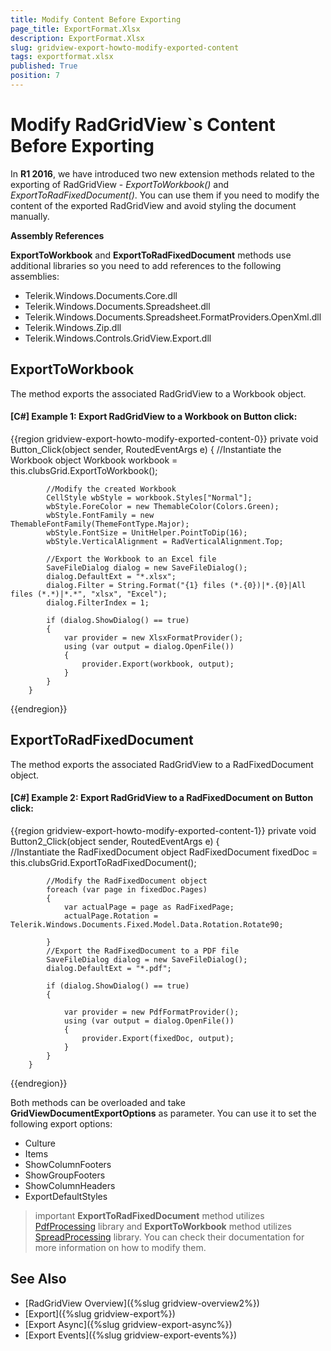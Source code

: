 ```yaml
---
title: Modify Content Before Exporting
page_title: ExportFormat.Xlsx
description: ExportFormat.Xlsx
slug: gridview-export-howto-modify-exported-content
tags: exportformat.xlsx
published: True
position: 7
---
```


# Modify RadGridView`s Content Before Exporting

In __R1 2016__, we have introduced two new extension methods related to the exporting of RadGridView - *ExportToWorkbook()* and *ExportToRadFixedDocument()*. You can use them if you need to modify the content of the exported RadGridView and avoid styling the document manually.

__Assembly References__

__ExportToWorkbook__ and __ExportToRadFixedDocument__ methods use additional libraries so you need to add references to the following assemblies:

* Telerik.Windows.Documents.Core.dll
* Telerik.Windows.Documents.Spreadsheet.dll 
* Telerik.Windows.Documents.Spreadsheet.FormatProviders.OpenXml.dll
* Telerik.Windows.Zip.dll
* Telerik.Windows.Controls.GridView.Export.dll

## ExportToWorkbook 

The method exports the associated RadGridView to a Workbook object.

#### __[C#] Example 1: Export RadGridView to a Workbook on Button click:__
{{region gridview-export-howto-modify-exported-content-0}}
	  private void Button_Click(object sender, RoutedEventArgs e)
        {
			//Instantiate the Workbook object
            Workbook workbook = this.clubsGrid.ExportToWorkbook();

			//Modify the created Workbook
            CellStyle wbStyle = workbook.Styles["Normal"];
            wbStyle.ForeColor = new ThemableColor(Colors.Green);
            wbStyle.FontFamily = new ThemableFontFamily(ThemeFontType.Major);
            wbStyle.FontSize = UnitHelper.PointToDip(16);
            wbStyle.VerticalAlignment = RadVerticalAlignment.Top;

			//Export the Workbook to an Excel file
            SaveFileDialog dialog = new SaveFileDialog();
            dialog.DefaultExt = "*.xlsx";
            dialog.Filter = String.Format("{1} files (*.{0})|*.{0}|All files (*.*)|*.*", "xlsx", "Excel");
            dialog.FilterIndex = 1;

            if (dialog.ShowDialog() == true)
            {
                var provider = new XlsxFormatProvider();
                using (var output = dialog.OpenFile())
                {
                    provider.Export(workbook, output);
                }
            }
        }
{{endregion}}

## ExportToRadFixedDocument

The method exports the associated RadGridView to a RadFixedDocument object.

#### __[C#] Example 2: Export RadGridView to a RadFixedDocument on Button click:__
{{region gridview-export-howto-modify-exported-content-1}}
	private void Button2_Click(object sender, RoutedEventArgs e)
        {	
			//Instantiate the RadFixedDocument object
            RadFixedDocument fixedDoc = this.clubsGrid.ExportToRadFixedDocument();
			
			//Modify the RadFixedDocument object
            foreach (var page in fixedDoc.Pages)
            {
                var actualPage = page as RadFixedPage;
                actualPage.Rotation =  Telerik.Windows.Documents.Fixed.Model.Data.Rotation.Rotate90;

            }
			//Export the RadFixedDocument to a PDF file
            SaveFileDialog dialog = new SaveFileDialog();
            dialog.DefaultExt = "*.pdf";
          
            if (dialog.ShowDialog() == true)
            {

                var provider = new PdfFormatProvider();
                using (var output = dialog.OpenFile())
                {
                    provider.Export(fixedDoc, output);
                }
            }
        }
{{endregion}}

Both methods can be overloaded and take __GridViewDocumentExportOptions__ as parameter. You can use it to set the following export options:

* Culture
* Items
* ShowColumnFooters
* ShowGroupFooters
* ShowColumnHeaders
* ExportDefaultStyles  

>important __ExportToRadFixedDocument__ method utilizes [PdfProcessing](http://docs.telerik.com/devtools/document-processing/libraries/radpdfprocessing/overview) library and __ExportToWorkbook__ method utilizes [SpreadProcessing](http://docs.telerik.com/devtools/document-processing/libraries/radspreadprocessing/overview) library. You can check their documentation for more information on how to modify them.

## See Also
 * [RadGridView Overview]({%slug gridview-overview2%})
 * [Export]({%slug gridview-export%})
 * [Export Async]({%slug gridview-export-async%})
 * [Export Events]({%slug gridview-export-events%})